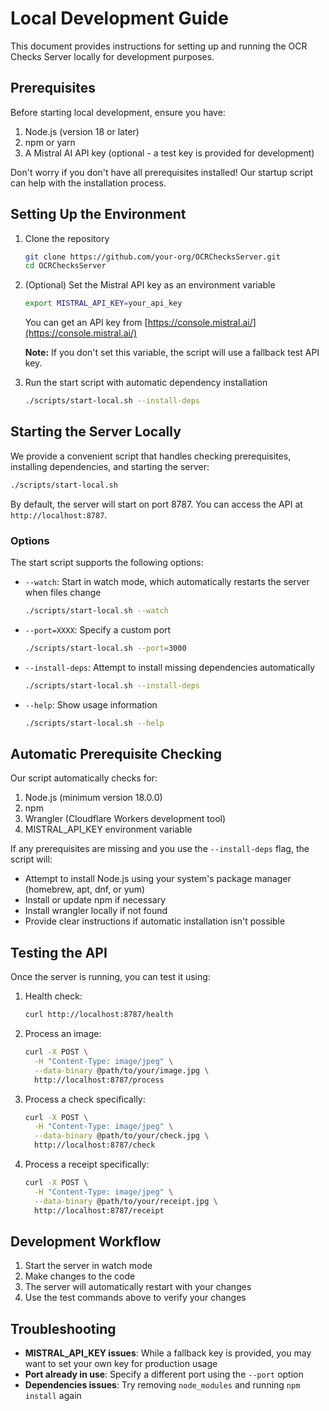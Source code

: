 # Local Development Guide

This document provides instructions for setting up and running the OCR Checks Server locally for development purposes.

## Prerequisites

Before starting local development, ensure you have:

1. Node.js (version 18 or later)
2. npm or yarn
3. A Mistral AI API key (optional - a test key is provided for development)

Don't worry if you don't have all prerequisites installed! Our startup script can help with the installation process.

## Setting Up the Environment

1. Clone the repository
   ```bash
   git clone https://github.com/your-org/OCRChecksServer.git
   cd OCRChecksServer
   ```

2. (Optional) Set the Mistral API key as an environment variable
   ```bash
   export MISTRAL_API_KEY=your_api_key
   ```
   You can get an API key from [https://console.mistral.ai/](https://console.mistral.ai/)
   
   **Note:** If you don't set this variable, the script will use a fallback test API key.

3. Run the start script with automatic dependency installation
   ```bash
   ./scripts/start-local.sh --install-deps
   ```

## Starting the Server Locally

We provide a convenient script that handles checking prerequisites, installing dependencies, and starting the server:

```bash
./scripts/start-local.sh
```

By default, the server will start on port 8787. You can access the API at `http://localhost:8787`.

### Options

The start script supports the following options:

- `--watch`: Start in watch mode, which automatically restarts the server when files change
  ```bash
  ./scripts/start-local.sh --watch
  ```

- `--port=XXXX`: Specify a custom port
  ```bash
  ./scripts/start-local.sh --port=3000
  ```

- `--install-deps`: Attempt to install missing dependencies automatically
  ```bash
  ./scripts/start-local.sh --install-deps
  ```

- `--help`: Show usage information
  ```bash
  ./scripts/start-local.sh --help
  ```

## Automatic Prerequisite Checking

Our script automatically checks for:

1. Node.js (minimum version 18.0.0)
2. npm
3. Wrangler (Cloudflare Workers development tool)
4. MISTRAL_API_KEY environment variable

If any prerequisites are missing and you use the `--install-deps` flag, the script will:

- Attempt to install Node.js using your system's package manager (homebrew, apt, dnf, or yum)
- Install or update npm if necessary
- Install wrangler locally if not found
- Provide clear instructions if automatic installation isn't possible

## Testing the API

Once the server is running, you can test it using:

1. Health check:
   ```bash
   curl http://localhost:8787/health
   ```

2. Process an image:
   ```bash
   curl -X POST \
     -H "Content-Type: image/jpeg" \
     --data-binary @path/to/your/image.jpg \
     http://localhost:8787/process
   ```

3. Process a check specifically:
   ```bash
   curl -X POST \
     -H "Content-Type: image/jpeg" \
     --data-binary @path/to/your/check.jpg \
     http://localhost:8787/check
   ```

4. Process a receipt specifically:
   ```bash
   curl -X POST \
     -H "Content-Type: image/jpeg" \
     --data-binary @path/to/your/receipt.jpg \
     http://localhost:8787/receipt
   ```

## Development Workflow

1. Start the server in watch mode
2. Make changes to the code
3. The server will automatically restart with your changes
4. Use the test commands above to verify your changes

## Troubleshooting

- **MISTRAL_API_KEY issues**: While a fallback key is provided, you may want to set your own key for production usage
- **Port already in use**: Specify a different port using the `--port` option
- **Dependencies issues**: Try removing `node_modules` and running `npm install` again